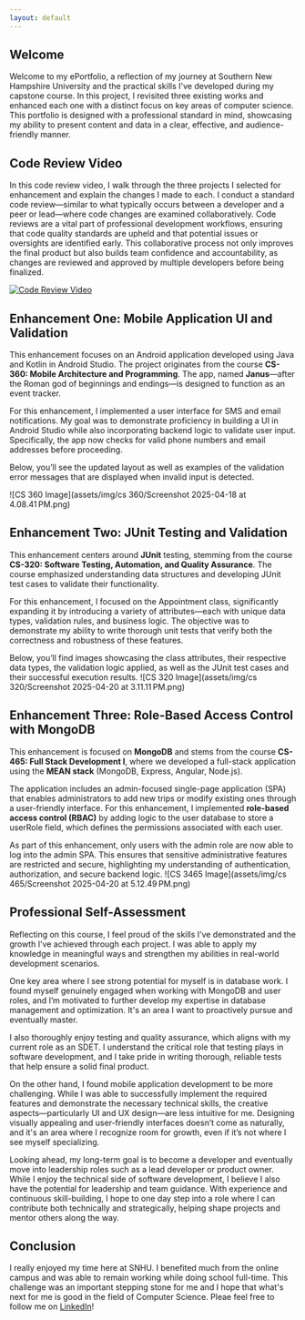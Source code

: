 ```yaml
---
layout: default
---
```


## Welcome

Welcome to my ePortfolio, a reflection of my journey at Southern New Hampshire University and the practical skills I've developed during my capstone course. In this project, I revisited three existing works and enhanced each one with a distinct focus on key areas of computer science. This portfolio is designed with a professional standard in mind, showcasing my ability to present content and data in a clear, effective, and audience-friendly manner.

## Code Review Video

In this code review video, I walk through the three projects I selected for enhancement and explain the changes I made to each. I conduct a standard code review—similar to what typically occurs between a developer and a peer or lead—where code changes are examined collaboratively. Code reviews are a vital part of professional development workflows, ensuring that code quality standards are upheld and that potential issues or oversights are identified early. This collaborative process not only improves the final product but also builds team confidence and accountability, as changes are reviewed and approved by multiple developers before being finalized.

[![Code Review Video](https://img.youtube.com/vi/tRtmJMMTyjE/0.jpg)](https://www.youtube.com/watch?v=tRtmJMMTyjE)


## Enhancement One: Mobile Application UI and Validation

This enhancement focuses on an Android application developed using Java and Kotlin in Android Studio. The project originates from the course **CS-360: Mobile Architecture and Programming**. The app, named **Janus**—after the Roman god of beginnings and endings—is designed to function as an event tracker.

For this enhancement, I implemented a user interface for SMS and email notifications. My goal was to demonstrate proficiency in building a UI in Android Studio while also incorporating backend logic to validate user input. Specifically, the app now checks for valid phone numbers and email addresses before proceeding.

Below, you’ll see the updated layout as well as examples of the validation error messages that are displayed when invalid input is detected.

![CS 360 Image](assets/img/cs 360/Screenshot 2025-04-18 at 4.08.41 PM.png)

## Enhancement Two: JUnit Testing and Validation

This enhancement centers around **JUnit** testing, stemming from the course **CS-320: Software Testing, Automation, and Quality Assurance**. The course emphasized understanding data structures and developing JUnit test cases to validate their functionality.

For this enhancement, I focused on the Appointment class, significantly expanding it by introducing a variety of attributes—each with unique data types, validation rules, and business logic. The objective was to demonstrate my ability to write thorough unit tests that verify both the correctness and robustness of these features.

Below, you’ll find images showcasing the class attributes, their respective data types, the validation logic applied, as well as the JUnit test cases and their successful execution results.
![CS 320 Image](assets/img/cs 320/Screenshot 2025-04-20 at 3.11.11 PM.png)

## Enhancement Three: Role-Based Access Control with MongoDB

This enhancement is focused on **MongoDB** and stems from the course **CS-465: Full Stack Development I**, where we developed a full-stack application using the **MEAN stack** (MongoDB, Express, Angular, Node.js).

The application includes an admin-focused single-page application (SPA) that enables administrators to add new trips or modify existing ones through a user-friendly interface. For this enhancement, I implemented **role-based access control (RBAC)** by adding logic to the user database to store a userRole field, which defines the permissions associated with each user.

As part of this enhancement, only users with the admin role are now able to log into the admin SPA. This ensures that sensitive administrative features are restricted and secure, highlighting my understanding of authentication, authorization, and secure backend logic.
![CS 3465 Image](assets/img/cs 465/Screenshot 2025-04-20 at 5.12.49 PM.png)

## Professional Self-Assessment

Reflecting on this course, I feel proud of the skills I’ve demonstrated and the growth I’ve achieved through each project. I was able to apply my knowledge in meaningful ways and strengthen my abilities in real-world development scenarios.

One key area where I see strong potential for myself is in database work. I found myself genuinely engaged when working with MongoDB and user roles, and I’m motivated to further develop my expertise in database management and optimization. It's an area I want to proactively pursue and eventually master.

I also thoroughly enjoy testing and quality assurance, which aligns with my current role as an SDET. I understand the critical role that testing plays in software development, and I take pride in writing thorough, reliable tests that help ensure a solid final product.

On the other hand, I found mobile application development to be more challenging. While I was able to successfully implement the required features and demonstrate the necessary technical skills, the creative aspects—particularly UI and UX design—are less intuitive for me. Designing visually appealing and user-friendly interfaces doesn’t come as naturally, and it's an area where I recognize room for growth, even if it’s not where I see myself specializing.

Looking ahead, my long-term goal is to become a developer and eventually move into leadership roles such as a lead developer or product owner. While I enjoy the technical side of software development, I believe I also have the potential for leadership and team guidance. With experience and continuous skill-building, I hope to one day step into a role where I can contribute both technically and strategically, helping shape projects and mentor others along the way.

## Conclusion

I really enjoyed my time here at SNHU. I benefited much from the online campus and was able to remain working while doing school full-time. This challenge was an important stepping stone for me and I hope that what's next for me is good in the field of Computer Science. Pleae feel free to follow me on
<a href="https://www.linkedin.com/in/brandonquinones/" title="LinkedIn" class="btn btn-linkedin btn-lg"><i class="fa fa-linkedin fa-fw"></i> LinkedIn</a>!